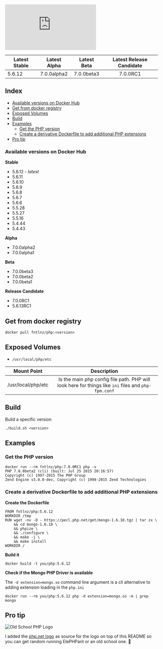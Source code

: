 ![PHP](http://php.net/images/logo.php)

| Latest Stable | Latest Alpha         | Latest Beta    | Latest Release Candidate |
| ------------- |:--------------------:|:--------------:|:------------------------:|
| 5.6.12        | 7.0.0alpha2          | 7.0.0beta3     | 7.0.0RC1                 |

## Index
- [Available versions on Docker Hub](#available-versions-on-docker-hub)
- [Get from docker registry](#get-from-docker-registry)
- [Exposed Volumes](#exposed-volumes)
- [Build](#build)
- [Examples](#examples)
   * [Get the PHP version](#get-the-php-version)
   * [Create a derivative Dockerfile to add additional PHP extensions](#create-a-derivative-dockerfile-to-add-additional-php-extensions)
- [Pro tip](#pro-tip)

### Available versions on Docker Hub

**Stable**

- 5.6.12 - *latest*
- 5.6.11
- 5.6.10
- 5.6.9
- 5.6.8
- 5.6.7
- 5.6.6
- 5.5.28
- 5.5.27
- 5.5.16
- 5.4.44
- 5.4.43

**Alpha**

- 7.0.0alpha2
- 7.0.0alpha1


**Beta**
- 7.0.0beta3
- 7.0.0beta2
- 7.0.0beta1

**Release Candidate**
- 7.0.0RC1
- 5.6.13RC1

## Get from docker registry

```
docker pull fntlnz/php:<version>
```

## Exposed Volumes
- `/usr/local/php/etc`

| Mount Point               | Description                                                                                         |
| ------------------------- |:---------------------------------------------------------------------------------------------------:|
| /usr/local/php/etc        | Is the main php config file path. PHP will look here for things like `ini` files and `php-fpm.conf` |


## Build

Build a specific version
```
./build.sh <version>
```

## Examples

### Get the PHP version

```
docker run --rm fntlnz/php:7.0.0RC1 php -v
PHP 7.0.0beta2 (cli) (built: Jul 25 2015 20:16:57) 
Copyright (c) 1997-2015 The PHP Group
Zend Engine v3.0.0-dev, Copyright (c) 1998-2015 Zend Technologies
```

### Create a derivative Dockerfile to add additional PHP extensions

**Create the Dockerfile**
```
FROM fntlnz/php:5.6.12
WORKDIR /tmp
RUN wget -nv -O - https://pecl.php.net/get/mongo-1.6.10.tgz | tar zx \
    && cd mongo-1.6.10 \
    && phpize \
    && ./configure \
    && make -j \
    && make install
WORKDIR /
```

**Build it**
```
docker build -t you/php:5.6.12
```

**Check if the Mongo PHP Driver is available**

The `-d extension=mongo.so` command line argument is a cli alternative
to adding extension loading in the `php.ini`
```
docker run --rm you/php:5.6.12 php -d extension=mongo.so -m | grep mongo
```



## Pro tip
![Old School PHP Logo](http://i.imgur.com/QN1UfxT.gif)

I added the [php.net logo](https://github.com/php/web-php/blob/master/images/logo.php#L54) as source for the logo on top of this README  so you can get random running ElePHPant or an old school one. :tada:
